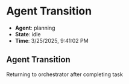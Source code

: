 # Agent Transition

- **Agent**: planning
- **State**: idle
- **Time**: 3/25/2025, 9:41:02 PM

## Agent Transition

Returning to orchestrator after completing task

